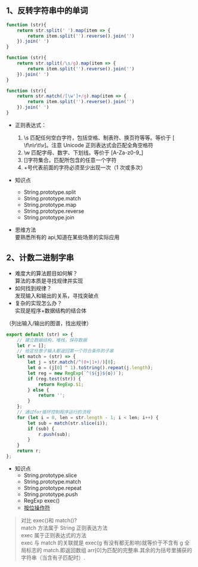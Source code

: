 ## 1、反转字符串中的单词

```javascript
function (str){
    return str.split(' ').map(item => {
        return item.split('').reverse().join('')
    }).join(' ')
}

function (str){
    return str.split(/\s/g).map(item => {
        return item.split('').reverse().join('')
    }).join(' ')
}

function (str){
    return str.match(/[\w']+/g).map(item => {
        return item.split('').reverse().join('')
    }).join(' ')
}
```

- 正则表达式：

  1.  \s 匹配任何空白字符，包括空格、制表符、换页符等等。等价于 [ \f\n\r\t\v]。注意 Unicode 正则表达式会匹配全角空格符
  2.  \w 匹配字母、数字、下划线。等价于 [A-Za-z0-9_]
  3.  []字符集合。匹配所包含的任意一个字符
  4.  +号代表前面的字符必须至少出现一次（1 次或多次）

- 知识点
  - String.prototype.split
  - String.prototype.match
  - String.prototype.map
  - String.prototype.reverse
  - String.prototype.join
- 思维方法  
  要熟悉所有的 api,知道在某些场景的实际应用

## 2、计数二进制字串

- 难度大的算法题目如何解？  
  算法的本质是寻找规律并实现
- 如何找到规律？  
  发现输入和输出的关系，寻找突破点
- 复杂的实现怎么办？  
  实现是程序+数据结构的结合体

（列出输入/输出的图谱，找出规律）

```javascript
export default (str) => {
	// 建立数据结构，堆栈，保存数据
	let r = [];
	// 给定任意子输入都返回第一个符合条件的子串
	let match = (str) => {
		let j = str.match(/^(0+|1+)/)[0];
		let o = (j[0] ^ 1).toString().repeat(j.length);
		let reg = new RegExp(`^(${j}${o})`);
		if (reg.test(str)) {
			return RegExp.$1;
		} else {
			return '';
		}
	};
	// 通过for循环控制程序运行的流程
	for (let i = 0, len = str.length - 1; i < len; i++) {
		let sub = match(str.slice(i));
		if (sub) {
			r.push(sub);
		}
	}
	return r;
};
```

- 知识点
  - String.prototype.slice
  - String.prototype.match
  - String.prototype.repeat
  - String.prototype.push
  - RegExp exec()
  - [按位操作符](https://developer.mozilla.org/zh-CN/docs/conflicting/Web/JavaScript/Reference/Operators_7c8eb9475d97a4a734c5991857698560#bitwise_xor)

> 对比 exec()和 match()?  
> match 方法属于 String 正则表达方法  
> exec 属于正则表达式的方法  
> exec 与 match 的关联就是 exec(g 有没有都无影响)就等价于不含有 g 全局标志的 match.即返回数组 arr[0]为匹配的完整串.其余的为括号里捕获的字符串（当含有子匹配时）.
